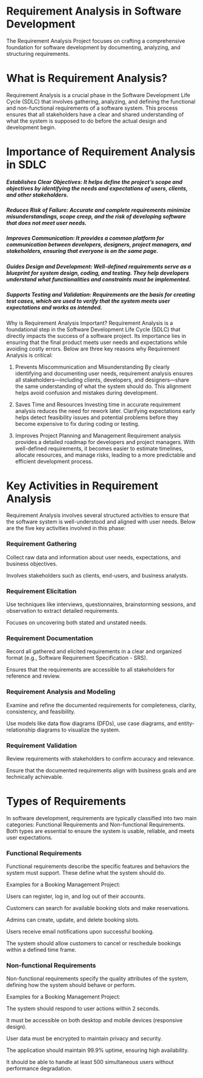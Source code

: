 # Requirement Analysis in Software Development

The Requirement Analysis Project focuses on crafting a comprehensive foundation for software development by documenting, analyzing, and structuring requirements.

# What is Requirement Analysis?

Requirement Analysis is a crucial phase in the Software Development Life Cycle (SDLC) that involves gathering, analyzing, and defining the functional and non-functional requirements of a software system. This process ensures that all stakeholders have a clear and shared understanding of what the system is supposed to do before the actual design and development begin.

# Importance of Requirement Analysis in SDLC

##### Establishes Clear Objectives: It helps define the project’s scope and objectives by identifying the needs and expectations of users, clients, and other stakeholders.

##### Reduces Risk of Failure: Accurate and complete requirements minimize misunderstandings, scope creep, and the risk of developing software that does not meet user needs.

##### Improves Communication: It provides a common platform for communication between developers, designers, project managers, and stakeholders, ensuring that everyone is on the same page.

##### Guides Design and Development: Well-defined requirements serve as a blueprint for system design, coding, and testing. They help developers understand what functionalities and constraints must be implemented.

##### Supports Testing and Validation: Requirements are the basis for creating test cases, which are used to verify that the system meets user expectations and works as intended.

Why is Requirement Analysis Important?
Requirement Analysis is a foundational step in the Software Development Life Cycle (SDLC) that directly impacts the success of a software project. Its importance lies in ensuring that the final product meets user needs and expectations while avoiding costly errors. Below are three key reasons why Requirement Analysis is critical:

1. Prevents Miscommunication and Misunderstanding
By clearly identifying and documenting user needs, requirement analysis ensures all stakeholders—including clients, developers, and designers—share the same understanding of what the system should do. This alignment helps avoid confusion and mistakes during development.

2. Saves Time and Resources
Investing time in accurate requirement analysis reduces the need for rework later. Clarifying expectations early helps detect feasibility issues and potential problems before they become expensive to fix during coding or testing.

3. Improves Project Planning and Management
Requirement analysis provides a detailed roadmap for developers and project managers. With well-defined requirements, it becomes easier to estimate timelines, allocate resources, and manage risks, leading to a more predictable and efficient development process.

# Key Activities in Requirement Analysis
Requirement Analysis involves several structured activities to ensure that the software system is well-understood and aligned with user needs. Below are the five key activities involved in this phase:

### Requirement Gathering

Collect raw data and information about user needs, expectations, and business objectives.

Involves stakeholders such as clients, end-users, and business analysts.

### Requirement Elicitation

Use techniques like interviews, questionnaires, brainstorming sessions, and observation to extract detailed requirements.

Focuses on uncovering both stated and unstated needs.

### Requirement Documentation

Record all gathered and elicited requirements in a clear and organized format (e.g., Software Requirement Specification - SRS).

Ensures that the requirements are accessible to all stakeholders for reference and review.

### Requirement Analysis and Modeling

Examine and refine the documented requirements for completeness, clarity, consistency, and feasibility.

Use models like data flow diagrams (DFDs), use case diagrams, and entity-relationship diagrams to visualize the system.

### Requirement Validation

Review requirements with stakeholders to confirm accuracy and relevance.

Ensure that the documented requirements align with business goals and are technically achievable.

# Types of Requirements
In software development, requirements are typically classified into two main categories: Functional Requirements and Non-functional Requirements. Both types are essential to ensure the system is usable, reliable, and meets user expectations.

### Functional Requirements
Functional requirements describe the specific features and behaviors the system must support. These define what the system should do.

Examples for a Booking Management Project:

Users can register, log in, and log out of their accounts.

Customers can search for available booking slots and make reservations.

Admins can create, update, and delete booking slots.

Users receive email notifications upon successful booking.

The system should allow customers to cancel or reschedule bookings within a defined time frame.

### Non-functional Requirements
Non-functional requirements specify the quality attributes of the system, defining how the system should behave or perform.

Examples for a Booking Management Project:

The system should respond to user actions within 2 seconds.

It must be accessible on both desktop and mobile devices (responsive design).

User data must be encrypted to maintain privacy and security.

The application should maintain 99.9% uptime, ensuring high availability.

It should be able to handle at least 500 simultaneous users without performance degradation.

